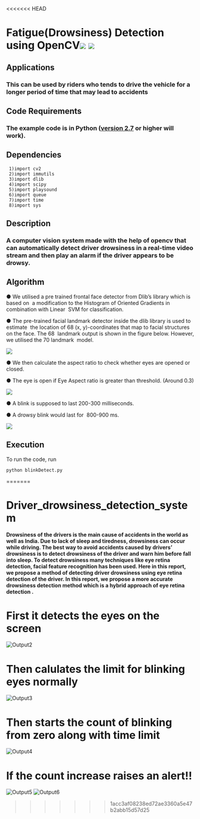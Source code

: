 <<<<<<< HEAD
# Fatigue(Drowsiness) Detection using OpenCV[![](https://img.shields.io/badge/License-MIT-yellow.svg)](https://github.com/jaisayush/Fatigue-Detection-System-Based-On-Behavioural-Characteristics-Of-Driver/blob/master/LICENSE)  [![](https://img.shields.io/badge/Ayush-Jaiswal-brightgreen.svg)](https://github.com/jaisayush)
## Applications
### This can be used by riders who tends to drive the vehicle for a longer period of time that may lead to accidents
## Code Requirements
### The example code is in Python ([version 2.7](https://www.python.org/download/releases/2.7/) or higher will work).
## Dependencies
```
 1)import cv2
 2)import immutils
 3)import dlib
 4)import scipy
 5)import playsound
 6)import queue
 7)import time
 8)import sys
 ```
## Description
###  A computer vision system made with the help of opencv that can automatically detect driver drowsiness in a real-time video stream and then play an alarm if the driver appears to be drowsy.
## Algorithm
● We utilised a pre trained frontal face detector from Dlib’s library which is based on  a modification to the Histogram of Oriented Gradients in combination with Linear  SVM for classification.  

● The pre-trained facial landmark detector inside the dlib library is used to estimate  the location of 68 (x, y)-coordinates that map to facial structures on the face. The 68  landmark output is shown in the figure below. However, we utilised the 70 landmark  model.

<img src="https://github.com/jaisayush/Fatigue-Detection-System-Based-On-Behavioural-Characteristics-Of-Driver/blob/master/face.PNG">

● We then calculate the aspect ratio to check whether eyes are opened or closed.

● The eye is open if Eye Aspect ratio is greater than threshold. (Around 0.3)

<img src="https://github.com/jaisayush/Fatigue-Detection-System-Based-On-Behavioural-Characteristics-Of-Driver/blob/master/eye.PNG">

● A blink is supposed to last 200-300 milliseconds.

● A drowsy blink would last for  800-900  ms. 

<img src="https://github.com/jaisayush/Fatigue-Detection-System-Based-On-Behavioural-Characteristics-Of-Driver/blob/master/eye_aspect_ratio.PNG">

## Execution
To run the code, run 

```
python blinkDetect.py
```
=======
# Driver_drowsiness_detection_system
**Drowsiness of the drivers is the main cause of accidents in the world as well as India. Due to lack of sleep and tiredness, drowsiness can occur while driving. The best way to avoid accidents caused by drivers’ drowsiness is to detect drowsiness of the driver and warn him before fall into sleep. To detect drowsiness many techniques like eye retina detection, facial feature recognition has been used. Here in this report, we propose a method of detecting driver drowsiness using eye retina detection of the driver. In this report, we propose a more accurate drowsiness detection method which is a hybrid approach of eye retina detection .**

# First it detects the eyes on the screen
![Output2](https://user-images.githubusercontent.com/77244089/130503712-a6a52cf8-e595-48de-9ddc-d2051ed9dd35.png)

# Then calulates the limit for blinking eyes normally
![Output3](https://user-images.githubusercontent.com/77244089/130503713-359c24f3-12de-4d97-adff-6623caf4878e.png)

# Then starts the count of blinking from zero along with time limit
![Output4](https://user-images.githubusercontent.com/77244089/130503715-0ed61c8c-6d29-42b3-aec2-c7cabee23b76.png)

# If the count increase raises an alert!!
![Output5](https://user-images.githubusercontent.com/77244089/130503718-5864f967-22a5-4b44-a036-ee5f3f6079b1.png)
![Output6](https://user-images.githubusercontent.com/77244089/130503719-0854b189-2e38-4dc8-8f37-677d38bdb7f9.png)
>>>>>>> 1acc3af08238ed72ae3360a5e47b2abb15d57d25
